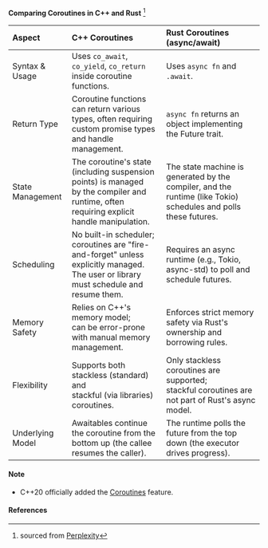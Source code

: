 
**Comparing Coroutines in C++ and Rust** [^1]

| **Aspect** | **C++ Coroutines** | **Rust Coroutines (async/await)** |
|:------------------|:----------------|:---------------------------------|
| Syntax & Usage | Uses `co_await`, `co_yield`, `co_return` inside coroutine functions. |	Uses `async fn` and `.await`. |
| Return Type | Coroutine functions can return various types, often requiring custom promise types and handle management. | `async fn` returns an object implementing the Future trait.     |
| State Management | The coroutine's state (including suspension points) is managed<br> by the compiler and runtime, often requiring explicit handle manipulation. | The state machine is generated by the compiler, and the runtime (like Tokio) schedules and polls these futures. |
| Scheduling | No built-in scheduler;<br> coroutines are "fire-and-forget" unless explicitly managed.<br> The user or library must schedule and resume them. | Requires an async runtime (e.g., Tokio, async-std) to poll and schedule futures. |
| Memory Safety	| Relies on C++'s memory model;<br> can be error-prone with manual memory management.	| Enforces strict memory safety via Rust's ownership and borrowing rules. |
| Flexibility	| Supports both stackless (standard) and<br> stackful (via libraries) coroutines.	| Only stackless coroutines are supported;<br> stackful coroutines are not part of Rust's async model. |
| Underlying Model | Awaitables continue the coroutine from the bottom up (the callee resumes the caller). | The runtime polls the future from the top down (the executor drives progress). |

#### Note
- C++20 officially added the [Coroutines](https://en.cppreference.com/w/cpp/language/coroutines) feature.

#### References
[^1]: sourced from [Perplexity](https://www.perplexity.ai)
